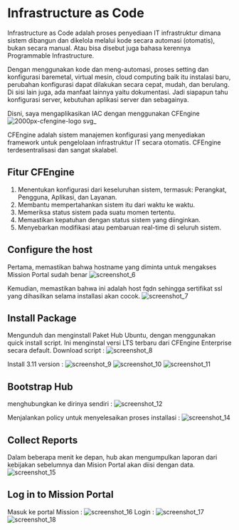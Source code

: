 # Infrastructure as Code
Infrastructure as Code adalah proses penyediaan IT infrastruktur dimana sistem dibangun dan dikelola melalui kode secara automasi (otomatis), bukan secara manual. Atau bisa disebut juga bahasa kerennya Programmable Infrastructure.

Dengan menggunakan kode dan meng-automasi, proses setting dan konfigurasi baremetal, virtual mesin, cloud computing baik itu instalasi baru, perubahan konfigurasi dapat dilakukan secara cepat, mudah, dan berulang. Di sisi lain juga, ada manfaat lainnya yaitu dokumentasi. Jadi siapapun tahu konfigurasi server, kebutuhan aplikasi server dan sebagainya.

Disni, saya mengaplikasikan IAC dengan menggunakan CFEngine
![2000px-cfengine-logo svg_](https://user-images.githubusercontent.com/43244821/49914697-e55e2e80-fec4-11e8-883c-766b67515db8.png)

CFEngine adalah sistem manajemen konfigurasi yang menyediakan framework untuk pengelolaan infrastruktur IT secara otomatis. CFEngine terdesentralisasi dan sangat skalabel. 

## Fitur CFEngine 
1. Menentukan konfigurasi dari keseluruhan sistem, termasuk: Perangkat, Pengguna, Aplikasi, dan Layanan.
2. Membantu mempertahankan sistem itu dari waktu ke waktu.
3. Memeriksa status sistem pada suatu momen tertentu.
4. Memastikan kepatuhan dengan status sistem yang diinginkan.
5. Menyebarkan modifikasi atau pembaruan real-time di seluruh sistem.

## Configure the host
Pertama, memastikan bahwa hostname yang diminta untuk mengakses Mission Portal sudah benar
![screenshot_6](https://user-images.githubusercontent.com/43244821/49915025-33bffd00-fec6-11e8-8aaa-3e06bdad9c46.jpg)

Kemudian, memastikan bahwa ini adalah host fqdn sehingga sertifikat ssl yang dihasilkan selama installasi akan cocok.
![screenshot_7](https://user-images.githubusercontent.com/43244821/49915105-88637800-fec6-11e8-9833-a013e4b7a0fc.jpg)

## Install Package
Mengunduh dan menginstall Paket Hub Ubuntu, dengan menggunakan quick install script. Ini menginstal versi LTS terbaru dari CFEngine Enterprise secara default.
Download script :
![screenshot_8](https://user-images.githubusercontent.com/43244821/49915197-e1cba700-fec6-11e8-8aee-7fc54527d7f0.jpg)

Install 3.11 version :
![screenshot_9](https://user-images.githubusercontent.com/43244821/49915239-09227400-fec7-11e8-94ac-7bd6af866bc0.jpg)
![screenshot_10](https://user-images.githubusercontent.com/43244821/49915298-61597600-fec7-11e8-8019-8914b7811984.jpg)
![screenshot_11](https://user-images.githubusercontent.com/43244821/49915307-6fa79200-fec7-11e8-8e15-527820fb92a3.jpg)

## Bootstrap Hub
menghubungkan ke dirinya sendiri :
![screenshot_12](https://user-images.githubusercontent.com/43244821/49915340-a1b8f400-fec7-11e8-9bc7-720c7998a7cb.jpg)

Menjalankan policy untuk menyelesaikan proses installasi :
![screenshot_14](https://user-images.githubusercontent.com/43244821/49915412-0e33f300-fec8-11e8-9650-a52a2f5d6ff2.jpg)

## Collect Reports
Dalam beberapa menit ke depan, hub akan mengumpulkan laporan dari kebijakan sebelumnya dan Mision Portal akan diisi dengan data. 
![screenshot_15](https://user-images.githubusercontent.com/43244821/49915450-49362680-fec8-11e8-9751-f1f476f85848.jpg)

## Log in to Mission Portal
Masuk ke portal Mission :
![screenshot_16](https://user-images.githubusercontent.com/43244821/49915477-6b2fa900-fec8-11e8-8d87-19433322955b.jpg)
 Login :
![screenshot_17](https://user-images.githubusercontent.com/43244821/49915612-0cb6fa80-fec9-11e8-8e33-a7f951a1a394.jpg)
![screenshot_18](https://user-images.githubusercontent.com/43244821/49915634-22c4bb00-fec9-11e8-92c1-965c6421fcc1.jpg)












